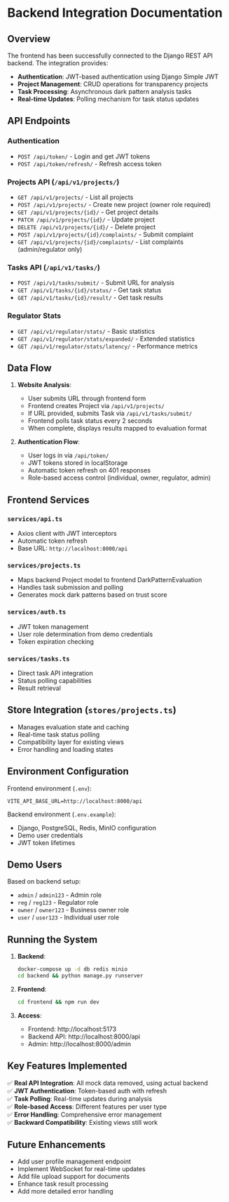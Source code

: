 # Backend Integration Documentation

## Overview

The frontend has been successfully connected to the Django REST API backend. The integration provides:

- **Authentication**: JWT-based authentication using Django Simple JWT
- **Project Management**: CRUD operations for transparency projects  
- **Task Processing**: Asynchronous dark pattern analysis tasks
- **Real-time Updates**: Polling mechanism for task status updates

## API Endpoints

### Authentication
- `POST /api/token/` - Login and get JWT tokens
- `POST /api/token/refresh/` - Refresh access token

### Projects API (`/api/v1/projects/`)
- `GET /api/v1/projects/` - List all projects
- `POST /api/v1/projects/` - Create new project (owner role required)
- `GET /api/v1/projects/{id}/` - Get project details
- `PATCH /api/v1/projects/{id}/` - Update project
- `DELETE /api/v1/projects/{id}/` - Delete project
- `POST /api/v1/projects/{id}/complaints/` - Submit complaint
- `GET /api/v1/projects/{id}/complaints/` - List complaints (admin/regulator only)

### Tasks API (`/api/v1/tasks/`)
- `POST /api/v1/tasks/submit/` - Submit URL for analysis
- `GET /api/v1/tasks/{id}/status/` - Get task status
- `GET /api/v1/tasks/{id}/result/` - Get task results

### Regulator Stats
- `GET /api/v1/regulator/stats/` - Basic statistics
- `GET /api/v1/regulator/stats/expanded/` - Extended statistics
- `GET /api/v1/regulator/stats/latency/` - Performance metrics

## Data Flow

1. **Website Analysis**:
   - User submits URL through frontend form
   - Frontend creates Project via `/api/v1/projects/`
   - If URL provided, submits Task via `/api/v1/tasks/submit/`
   - Frontend polls task status every 2 seconds
   - When complete, displays results mapped to evaluation format

2. **Authentication Flow**:
   - User logs in via `/api/token/`
   - JWT tokens stored in localStorage
   - Automatic token refresh on 401 responses
   - Role-based access control (individual, owner, regulator, admin)

## Frontend Services

### `services/api.ts`
- Axios client with JWT interceptors
- Automatic token refresh
- Base URL: `http://localhost:8000/api`

### `services/projects.ts`
- Maps backend Project model to frontend DarkPatternEvaluation
- Handles task submission and polling
- Generates mock dark patterns based on trust score

### `services/auth.ts`
- JWT token management
- User role determination from demo credentials
- Token expiration checking

### `services/tasks.ts`
- Direct task API integration
- Status polling capabilities
- Result retrieval

## Store Integration (`stores/projects.ts`)

- Manages evaluation state and caching
- Real-time task status polling
- Compatibility layer for existing views
- Error handling and loading states

## Environment Configuration

Frontend environment (`.env`):
```
VITE_API_BASE_URL=http://localhost:8000/api
```

Backend environment (`.env.example`):
- Django, PostgreSQL, Redis, MinIO configuration
- Demo user credentials
- JWT token lifetimes

## Demo Users

Based on backend setup:
- `admin` / `admin123` - Admin role
- `reg` / `reg123` - Regulator role  
- `owner` / `owner123` - Business owner role
- `user` / `user123` - Individual user role

## Running the System

1. **Backend**:
   ```bash
   docker-compose up -d db redis minio
   cd backend && python manage.py runserver
   ```

2. **Frontend**:
   ```bash
   cd frontend && npm run dev
   ```

3. **Access**:
   - Frontend: http://localhost:5173
   - Backend API: http://localhost:8000/api
   - Admin: http://localhost:8000/admin

## Key Features Implemented

✅ **Real API Integration**: All mock data removed, using actual backend  
✅ **JWT Authentication**: Token-based auth with refresh  
✅ **Task Polling**: Real-time updates during analysis  
✅ **Role-based Access**: Different features per user type  
✅ **Error Handling**: Comprehensive error management  
✅ **Backward Compatibility**: Existing views still work  

## Future Enhancements

- Add user profile management endpoint
- Implement WebSocket for real-time updates
- Add file upload support for documents
- Enhance task result processing
- Add more detailed error handling
